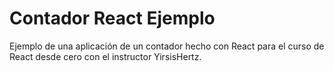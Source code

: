 # Contador React Ejemplo
Ejemplo de una aplicación de un contador hecho con React para el curso de React desde cero con el instructor YirsisHertz.
